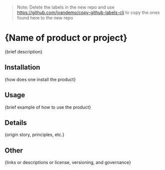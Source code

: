 > Note: Delete the labels in the new repo and use https://github.com/jvandemo/copy-github-labels-cli to copy the ones found here to the new repo

# {Name of product or project}

{brief description}

## Installation

{how does one install the product}

## Usage

{brief example of how to use the product}

## Details

{origin story, principles, etc.}

## Other

{links or descriptions or license, versioning, and governance}
